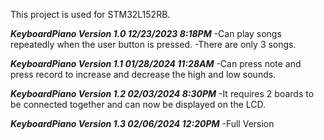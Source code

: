 This project is used for STM32L152RB.

***KeyboardPiano Version 1.0 12/23/2023 8:18PM***
-Can play songs repeatedly when the user button is pressed.
-There are only 3 songs.

***KeyboardPiano Version 1.1 01/28/2024 11:28AM*** 
-Can press note and press record to increase and decrease the high and low sounds.

***KeyboardPiano Version 1.2 02/03/2024 8:30PM***
-It requires 2 boards to be connected together and can now be displayed on the LCD.

***KeyboardPiano Version 1.3 02/06/2024 12:20PM***
-Full Version

